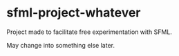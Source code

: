 # sfml-project-whatever

Project made to facilitate free experimentation with SFML.

May change into something else later.